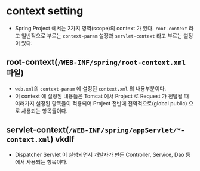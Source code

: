 # context setting
- Spring Project 에서는 2가지 영역(scope)의 context 가 있다. `root-context` 라고 일반적으로 부르는 `context-param` 설정과 `servlet-context` 라고 부르는 설정이 있다.

## root-context(`/WEB-INF/spring/root-context.xml` 파일)
- `web.xml`의 `context-param` 에 설정된 `context.xml` 의 내용부분이다.
- 이 context 에 설정된 내용들은 Tomcat 에서 Project 로 Request 가 전달될 때 여러가지 설정된 항목들이 적용되어 Project 전반에 전역적으로(global public) 으로 사용되는 항목들이다.

## servlet-context(`/WEB-INF/spring/appServlet/*-context.xml`) vkdlf
- Dispatcher Servlet 이 실행되면서 개발자가 만든 Controller, Service, Dao 등에서 사용되는 항목이다.



